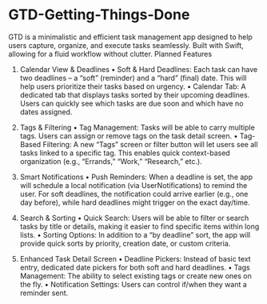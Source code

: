 # GTD-Getting-Things-Done
GTD is a minimalistic and efficient task management app designed to help users capture, organize, and execute tasks seamlessly. Built with Swift, allowing for a fluid workflow without clutter.
Planned Features

1. Calendar View & Deadlines
• Soft & Hard Deadlines: Each task can have two deadlines – a “soft” (reminder) and a “hard” (final) date. This will help users prioritize their tasks based on urgency.
• Calendar Tab: A dedicated tab that displays tasks sorted by their upcoming deadlines. Users can quickly see which tasks are due soon and which have no dates assigned.

2. Tags & Filtering
• Tag Management: Tasks will be able to carry multiple tags. Users can assign or remove tags on the task detail screen.
• Tag-Based Filtering: A new “Tags” screen or filter button will let users see all tasks linked to a specific tag. This enables quick context-based organization (e.g., “Errands,” “Work,” “Research,” etc.).

3. Smart Notifications
• Push Reminders: When a deadline is set, the app will schedule a local notification (via UserNotifications) to remind the user. For soft deadlines, the notification could arrive earlier (e.g., one day before), while hard deadlines might trigger on the exact day/time.

4. Search & Sorting
• Quick Search: Users will be able to filter or search tasks by title or details, making it easier to find specific items within long lists.
• Sorting Options: In addition to a “by deadline” sort, the app will provide quick sorts by priority, creation date, or custom criteria.

5. Enhanced Task Detail Screen
• Deadline Pickers: Instead of basic text entry, dedicated date pickers for both soft and hard deadlines.
• Tags Management: The ability to select existing tags or create new ones on the fly.
• Notification Settings: Users can control if/when they want a reminder sent.
